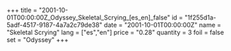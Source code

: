 +++
title = "2001-10-01T00:00:00Z_Odyssey_Skeletal_Scrying_[es_en]_false"
id = "1f255d1a-5adf-4517-9187-4a7a2c79de38"
date = "2001-10-01T00:00:00Z"
name = "Skeletal Scrying"
lang = ["es","en"]
price = "0.28"
quantity = 3
foil = false
set = "Odyssey"
+++
